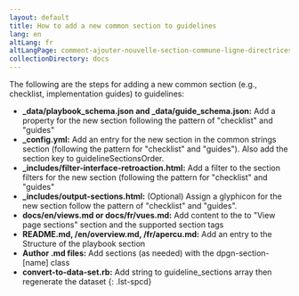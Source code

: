```yaml
---
layout: default
title: How to add a new common section to guidelines
lang: en
altLang: fr
altLangPage: comment-ajouter-nouvelle-section-commune-ligne-directrices
collectionDirectory: docs
---
```

The following are the steps for adding a new common section (e.g., checklist, implementation guides) to guidelines:

<!-- markdownlint-disable MD032 -->
- **_data/playbook_schema.json and _data/guide_schema.json:** Add a property for the new section following the pattern of "checklist" and "guides"
- **_config.yml:** Add an entry for the new section in the common strings section (following the pattern for "checklist" and "guides"). Also add the section key to guidelineSectionsOrder.
- **_includes/filter-interface-retroaction.html:** Add a filter to the section filters for the new section (following the pattern for "checklist" and "guides"
- **_includes/output-sections.html:** (Optional) Assign a glyphicon for the new section follow the pattern of "checklist" and "guides".
- **docs/en/views.md or docs/fr/vues.md:** Add content to the to "View page sections" section and the supported section tags
- **README.md, /en/overview.md, /fr/apercu.md:** Add an entry to the Structure of the playbook section
- **Author .md files:** Add sections (as needed) with the dpgn-section-[name] class
- **convert-to-data-set.rb:** Add string to guideline_sections array then regenerate the dataset
{: .lst-spcd}
<!-- markdownlint-enable MD032 -->
